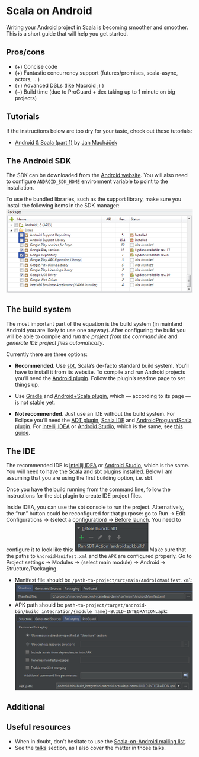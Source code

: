 # Scala on Android

Writing your Android project in [Scala](http://scala-lang.org/) is becoming smoother and smoother.
This is a short guide that will help you get started.

## Pros/cons

* (+) Concise code
* (+) Fantastic concurrency support (futures/promises, scala-async, actors, ...)
* (+) Advanced DSLs (like Macroid ;) )
* (−) Build time (due to ProGuard + dex taking up to 1 minute on big projects)

## Tutorials

If the instructions below are too dry for your taste, check out these tutorials:

* [Android & Scala (part 1)](http://blog.eigengo.com/2014/06/21/android-and-scala/) by [Jan Macháček](https://twitter.com/honzam399)

## The Android SDK

The SDK can be downloaded from the [Android website](http://developer.android.com/sdk/index.html).
You will also need to configure `ANDROID_SDK_HOME` environment variable to point to the installation.

To use the bundled libraries, such as the support library, make sure you install the following items in the SDK manager:
![SDK manager screenshot](SDK-manager.png)

## The build system

The most important part of the equation is the build system
(in mainland Android you are likely to use one anyway).
After configuring the build you will be able to compile and *run the project from the command line*
and *generate IDE project files automatically*.

Currently there are three options:

* **Recommended**. Use [sbt](http://www.scala-sbt.org/), Scala’s de-facto standard build system.
  You’ll have to install it from its website. To compile and run Android projects you’ll need the
  [Android plugin](https://github.com/pfn/android-sdk-plugin). Follow the plugin’s readme page to set things up.

* Use [Gradle](http://www.gradle.org/) and [Android+Scala plugin](https://github.com/saturday06/gradle-android-scala-plugin), which — according to its page — is not stable yet.

* **Not recommended**. Just use an IDE without the build system.
  For Eclipse you’ll need the [ADT plugin](http://developer.android.com/tools/sdk/eclipse-adt.html), [Scala IDE](http://scala-ide.org/) and [AndroidProguardScala plugin](https://github.com/banshee/AndroidProguardScala).
  For [Intellij IDEA](http://www.jetbrains.com/idea/) or [Android Studio](http://developer.android.com/sdk/installing/studio.html), which is the same, see [this guide](https://github.com/yareally/android-scala-intellij-no-sbt-plugin).

## The IDE

The recommended IDE is [Intellij IDEA](http://www.jetbrains.com/idea/) or
[Android Studio](http://developer.android.com/sdk/installing/studio.html), which is the same.
You will need to have the [Scala](http://plugins.jetbrains.com/plugin/?id=1347)
and [sbt](http://plugins.jetbrains.com/plugin/5007?pr=idea) plugins installed. Below I am assuming that
you are using the first building option, i.e. sbt.

Once you have the build running from the command line, follow the instructions for the sbt plugin to
create IDE project files.

Inside IDEA, you can use the sbt console to run the project. Alternatively, the “run” button could
be reconfigured for that purpose: go to Run → Edit Configurations →
(select a configuration) → Before launch. You need to configure it to look like this:
![before launch](before-launch.png)
Make sure that the paths to `AndroidManifest.xml` and the `APK`
are configured properly. Go to Project settings → Modules → (select main module) → Android → Structure/Packaging.
* Manifest file should be `/path-to-project/src/main/AndroidManifest.xml`:
  ![manifest path](manifest-path.png)
* APK path should be `path-to-project/target/android-bin/build_integration/{module name}-BUILD-INTEGRATION.apk`:
  ![apk path](apk-path.png)

## Additional

## Useful resources

* When in doubt, don’t hesitate to use the [Scala-on-Android mailing list](https://groups.google.com/forum/#!forum/scala-on-android).
* See the [talks](Talks.html) section, as I also cover the matter in those talks.